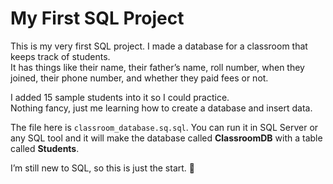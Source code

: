# My First SQL Project

This is my very first SQL project. I made a database for a classroom that keeps track of students.  
It has things like their name, their father’s name, roll number, when they joined, their phone number, and whether they paid fees or not.  

I added 15 sample students into it so I could practice.  
Nothing fancy, just me learning how to create a database and insert data.  

The file here is `classroom_database.sq.sql`. You can run it in SQL Server or any SQL tool and it will make the database called **ClassroomDB** with a table called **Students**.  

I’m still new to SQL, so this is just the start. 🙂
